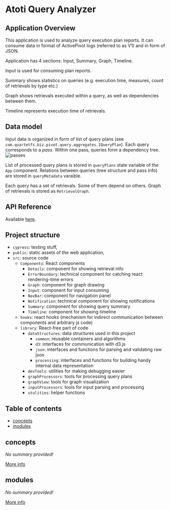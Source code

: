 # Atoti Query Analyzer

## Application Overview

This application is used to analyze query execution plan reports. It can consume data in format of ActivePivot logs (referred to as V1) and in form of JSON.

Application has 4 sections: Input, Summary, Graph, Timeline.

Input is used for consuming plan reports.

Summary shows statistics on queries (e.g. execution time, measures, count of retrievals by type etc.)

Graph shows retrievals executed within a query, as well as dependencies between them.

Timeline represents execution time of retrievals.

## Data model

Input data is organized in form of list of query plans (see `com.quartetfs.biz.pivot.query.aggregates.IQueryPlan`). Each query corresponds to a _pass_. Within one pass, queries form a dependency tree.
![passes](https://user-images.githubusercontent.com/1702694/206495787-7cdb94cf-ba6c-4c85-8de1-413499411451.svg)

List of processed query plans is stored in `queryPlans` state variable of the `App` component.
Relations between queries (tree structure and pass info) are stored in `queryMetadata` varaible.

Each query has a set of retrievals. Some of them depend on others. Graph of retrievals is stored as `RetrievalGraph`.

<!-- include __api_link__.md -->
## API Reference

Available [here](api/index.html). 

## Project structure

* `cypress`: testing stuff,
* `public`: static assets of the web application,
* `src`: source code
    * `Components`: React components
        * `Details`: component for showing retrieval info
        * `ErrorBoundary`: technical component for catching react rendering-time errors
        * `Graph`: component for graph drawing
        * `Input`: component for input consuming
        * `NavBar`: component for navigation panel
        * `Notification`: technical component for showing notifications
        * `Summary`: component for showing query summary
        * `Timeline`: component for showing timeline
    * `hooks`: react hooks (mechanism for indirect communication between components and arbitrary js code)
    * `library`: React-free part of code
        * `dataStructures`: data structures used in this project
            * `common`: reusable containers and algorithms
            * `d3`: interfaces for communication with d3.js
            * `json`: interfaces and functions for parsing and validating raw json
            * `processing`: interfaces and functions for building handy internal data representation
        * `devTools`: utilities for making debugging easier
        * `graphProcessors`: tools for processing query plans
        * `graphView`: tools for graph visualization
        * `inputProcessors`: tools for input parsing and processing
        * `utulities`: helper functions


## Table of contents 
* [concepts](#__autogen_0__)
* [modules](#__autogen_1__)


## concepts <a id="__autogen_0__"></a>
_No summary provided!_

[More info](concepts/__index__.md)


## modules <a id="__autogen_1__"></a>
_No summary provided!_

[More info](modules/__index__.md)
